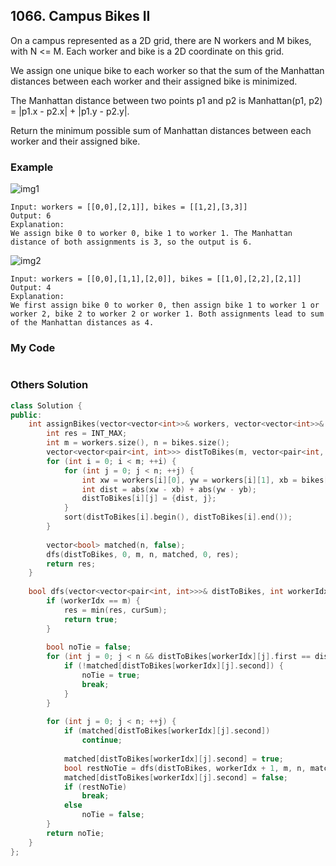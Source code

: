 ## 1066. Campus Bikes II

On a campus represented as a 2D grid, there are N workers and M bikes, with N <= M. Each worker and bike is a 2D coordinate on this grid.

We assign one unique bike to each worker so that the sum of the Manhattan distances between each worker and their assigned bike is minimized.

The Manhattan distance between two points p1 and p2 is Manhattan(p1, p2) = |p1.x - p2.x| + |p1.y - p2.y|.

Return the minimum possible sum of Manhattan distances between each worker and their assigned bike.


### Example
![img1](https://assets.leetcode.com/uploads/2019/03/06/1261_example_1_v2.png "img1")
```
Input: workers = [[0,0],[2,1]], bikes = [[1,2],[3,3]]
Output: 6
Explanation: 
We assign bike 0 to worker 0, bike 1 to worker 1. The Manhattan distance of both assignments is 3, so the output is 6.

```
![img2](https://assets.leetcode.com/uploads/2019/03/06/1261_example_2_v2.png "img2")
```
Input: workers = [[0,0],[1,1],[2,0]], bikes = [[1,0],[2,2],[2,1]]
Output: 4
Explanation: 
We first assign bike 0 to worker 0, then assign bike 1 to worker 1 or worker 2, bike 2 to worker 2 or worker 1. Both assignments lead to sum of the Manhattan distances as 4.
```

### My Code
```c++
```


### Others Solution
```c++
class Solution {
public:
    int assignBikes(vector<vector<int>>& workers, vector<vector<int>>& bikes) {
        int res = INT_MAX;
        int m = workers.size(), n = bikes.size();
        vector<vector<pair<int, int>>> distToBikes(m, vector<pair<int, int>>(n));
        for (int i = 0; i < m; ++i) {
            for (int j = 0; j < n; ++j) {
                int xw = workers[i][0], yw = workers[i][1], xb = bikes[j][0], yb = bikes[j][1];
                int dist = abs(xw - xb) + abs(yw - yb);
                distToBikes[i][j] = {dist, j};
            }
            sort(distToBikes[i].begin(), distToBikes[i].end());
        }
        
        vector<bool> matched(n, false);
        dfs(distToBikes, 0, m, n, matched, 0, res);
        return res;
    }
    
    bool dfs(vector<vector<pair<int, int>>>& distToBikes, int workerIdx, int m, int n, vector<bool>& matched, int curSum, int& res) {
        if (workerIdx == m) {
            res = min(res, curSum);
            return true;
        }
        
        bool noTie = false;
        for (int j = 0; j < n && distToBikes[workerIdx][j].first == distToBikes[workerIdx][0].first; ++j) {
            if (!matched[distToBikes[workerIdx][j].second]) {
                noTie = true;
                break;
            }
        }
        
        for (int j = 0; j < n; ++j) {
            if (matched[distToBikes[workerIdx][j].second])
                continue;
            
            matched[distToBikes[workerIdx][j].second] = true;
            bool restNoTie = dfs(distToBikes, workerIdx + 1, m, n, matched, curSum + distToBikes[workerIdx][j].first, res);
            matched[distToBikes[workerIdx][j].second] = false;
            if (restNoTie)
                break;
            else
                noTie = false;
        }
        return noTie;
    }
};
```

